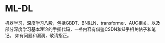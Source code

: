 # ML-DL
机器学习，深度学习八股，包括GBDT、BN&LN、transformer、AUC相关、以及部分深度学习基本理论的手撕代码，一些内容有借鉴CSDN和知乎相关帖子和笔记。
如有问题和漏洞，敬请指正。
